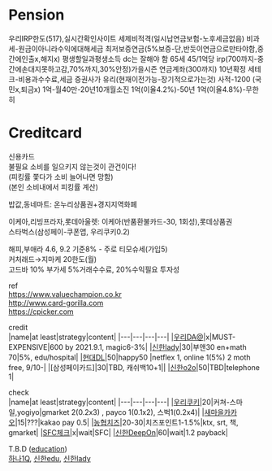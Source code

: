 # Pension
우리IRP한도(517),실시간확인사이트
세제비적격(일시납연금보험-노후세금없음)
비과세-원금이아니라수익에대해세금
최저보증연금(5%보증-단,반듯이연금으로만타야함,중간에인출x,해지x)
평생할일과평생소득
dc는 잘해야 함 
65세 45/1억당
irp(700까지-중간에손대지못하고감,70%까지,30%안정)가을시즌 
연금계좌(300까지)
10년확정
세테크-비용과수수료,세금
증권사가 유리(현재이전가능-장기적으로가는것) 
사적-1200 (국민x,퇴금x)
1억-월40만-20년10개월소진
1억(이율4.2%)-50년
1억(이율4.8%)-무한히

# Creditcard
신용카드  
불필요 소비를 일으키지 않는것이 관건이다!  
(피킹률 쫓다가 소비 늘어나면 망함)  
(본인 소비내에서 피킹률 계산)  

밥값,동네마트: 온누리상품권+경지지역화폐    

이케아,리빙프라자,롯데아울렛: 이케아(반품환불카드-30, 1회성),롯데상품권  
스타벅스(삼성페이-쿠폰앱, 우리쿠키0.2)   


해피,부애라 4.6, 9.2 기준8% - 주로 티모슈세(가입5)  
커처래드→지마케 20한도(월)  
고드바 10% 부가세 5%거래수수료, 20%수익필요 투자성  

ref  
https://www.valuechampion.co.kr  
http://www.card-gorilla.com  
https://cpicker.com  

  
credit  
|name|at least|strategy|content|
|---|---|---|---|
|[우리DA@]|x|MUST-EXPENSIVE|600 by 2021.9.1, magic6-3%|
|[신한lady]|30|부앤30 en+math 70|5%, edu/hospital|
|[현대DL]|50|happy50 |netflex 1, online 1(5%) 2 moth free, 9/10-|
|[삼성페이카드]|30|TBD, 캐쉬백10+1||
|[신한o2o]|50|TBD|telephone 1|


check  
|name|at least|strategy|content|
|---|---|---|---|
|[우리쿠키]|20|커쳐-스마일,yogiyo|gmarket 2(0.2x3) , payco 1(0.1x2), 스벅1(0.2x4)|
|[새마을카카오]|15|???|kakao pay 0.5|
|[농협치즈]|20-30|치즈포인트1-1.5%|ktx, srt, 책, gmarket|
|[SFC체크]|x|wait|SFC|
|[신한DeepOn]|60|wait|1.2 payback|


[우리DA@]: https://sccd.wooribank.com/smtccd/mw/html/CARDINFO/CARDINFO_0111.html?prd_cd=834153&trc_id=88801332
[현대DL]: https://www.hyundaicard.com/cpc/cr/CPCCR0201_01.hc?cardWcd=ONOF
[신한o2o]: https://www.shinhancard.com/pconts/html/card/apply/credit/1195563_2207.html
[우리쿠키]: http://www.card-gorilla.com/card/detail/312
[새마을카카오]: https://mgcheck.kfcc.co.kr/pers/appl/persKakaoGuid.do
[SFC체크]: https://www.samsungcard.com/personal/sfc/dining/UHPPBE2004M1.jsp
[신한DeepOn]: https://www.shinhancard.com/pconts/html/card/apply/check/1187978_2206.html
[농협치즈]: http://www.card-gorilla.com/card/detail/528



T.B.D  ([education](https://www.valuechampion.co.kr/credit-cards/최고의-학원비-할인-신용카드-비교-추천#kbedu))  
[하나1Q], [신한edu], [신한lady]  

[하나1Q]: https://m.blog.naver.com/f0725/221862345652
[신한edu]: https://m.blog.naver.com/PostView.nhn?blogId=cisdong&logNo=221219934508&proxyReferer=https:%2F%2Fwww.google.com%2F
[신한lady]: https://ribosome.tistory.com/47
